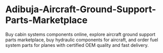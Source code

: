 # Adibuja-Aircraft-Ground-Support-Parts-Marketplace
Buy cabin systems components online, explore aircraft ground support parts marketplace, buy hydraulic components for aircraft, and order fuel system parts for planes with certified OEM quality and fast delivery.
